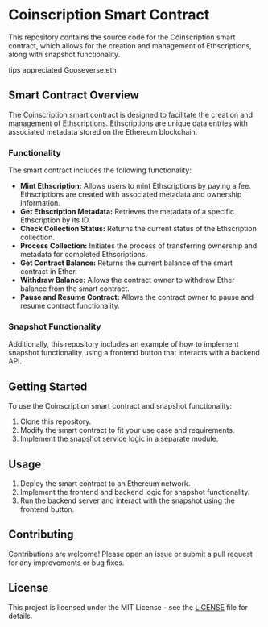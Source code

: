 # Coinscription Smart Contract

This repository contains the source code for the Coinscription smart contract, which allows for the creation and management of Ethscriptions, along with snapshot functionality.

tips appreciated Gooseverse.eth

## Smart Contract Overview

The Coinscription smart contract is designed to facilitate the creation and management of Ethscriptions. Ethscriptions are unique data entries with associated metadata stored on the Ethereum blockchain.

### Functionality

The smart contract includes the following functionality:

- **Mint Ethscription:** Allows users to mint Ethscriptions by paying a fee. Ethscriptions are created with associated metadata and ownership information.
- **Get Ethscription Metadata:** Retrieves the metadata of a specific Ethscription by its ID.
- **Check Collection Status:** Returns the current status of the Ethscription collection.
- **Process Collection:** Initiates the process of transferring ownership and metadata for completed Ethscriptions.
- **Get Contract Balance:** Returns the current balance of the smart contract in Ether.
- **Withdraw Balance:** Allows the contract owner to withdraw Ether balance from the smart contract.
- **Pause and Resume Contract:** Allows the contract owner to pause and resume contract functionality.

### Snapshot Functionality

Additionally, this repository includes an example of how to implement snapshot functionality using a frontend button that interacts with a backend API.

## Getting Started

To use the Coinscription smart contract and snapshot functionality:

1. Clone this repository.
2. Modify the smart contract to fit your use case and requirements.
3. Implement the snapshot service logic in a separate module.

## Usage

1. Deploy the smart contract to an Ethereum network.
2. Implement the frontend and backend logic for snapshot functionality.
3. Run the backend server and interact with the snapshot using the frontend button.

## Contributing

Contributions are welcome! Please open an issue or submit a pull request for any improvements or bug fixes.

## License

This project is licensed under the MIT License - see the [LICENSE](LICENSE) file for details.

